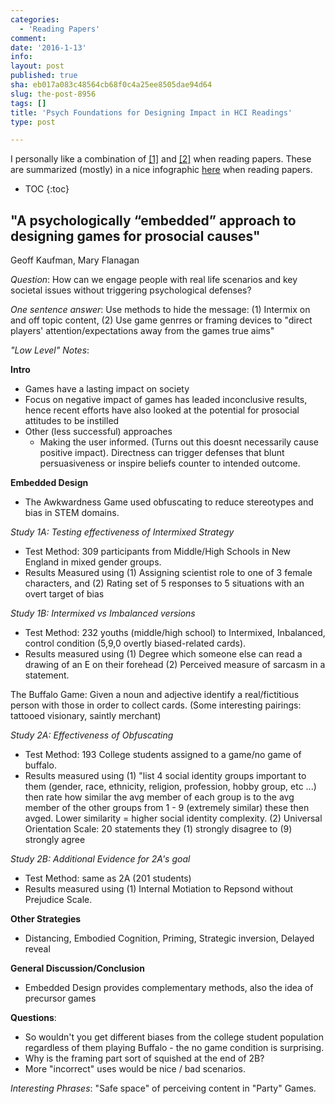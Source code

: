 ```yaml
---
categories:
  - 'Reading Papers'
comment: 
date: '2016-1-13'
info: 
layout: post
published: true
sha: eb017a083c48564cb68f0c4a25ee8505dae94d64
slug: the-post-8956
tags: []
title: 'Psych Foundations for Designing Impact in HCI Readings'
type: post

---
```

I personally like a combination of [[1]](http://www.eecs.harvard.edu/~michaelm/postscripts/ReadPaper.pdf) and [[2]](http://www.cs.columbia.edu/~hgs/netbib/efficientReading.pdf) when reading papers. These are summarized (mostly) in a nice infographic [here](http://www.slideshare.net/ElsevierConnect/infographic-how-to-read-scientific-papers) when reading papers.

* TOC
{:toc}

## "A psychologically “embedded” approach to designing games for prosocial causes"

Geoff Kaufman, Mary Flanagan

*Question*: How can we engage people with real life scenarios and key societal issues without triggering psychological defenses?

*One sentence answer*: Use methods to hide the message: (1) Intermix on and off topic content, (2) Use game genrres or framing devices to "direct players' attention/expectations away from the games true aims"

*"Low Level" Notes*:

**Intro**
- Games have a lasting impact on society
- Focus on negative impact of games has leaded inconclusive results, hence recent efforts have also looked at the potential for prosocial attitudes to be instilled 
- Other (less successful) approaches
    - Making the user informed. (Turns out this doesnt necessarily cause positive impact). Directness can trigger defenses that blunt persuasiveness or inspire beliefs counter to intended outcome.

**Embedded Design**

- The Awkwardness Game used obfuscating to reduce stereotypes and bias in STEM domains.

*Study 1A: Testing effectiveness of Intermixed Strategy*

- Test Method: 309 participants from Middle/High Schools in New England in mixed gender groups. 
- Results Measured using (1) Assigning scientist role to one of 3 female characters, and (2) Rating set of 5 responses to 5 situations with an overt target of bias

*Study 1B: Intermixed vs Imbalanced versions*

- Test Method: 232 youths (middle/high school) to Intermixed, Inbalanced, control condition (5,9,0 overtly biased-related cards).
- Results measured using (1) Degree which someone else can read a drawing of an E on their forehead (2) Perceived measure of sarcasm in a statement.

The Buffalo Game: Given a noun and adjective identify a real/fictitious person with those in order to collect cards. (Some interesting pairings: tattooed visionary, saintly merchant)

*Study 2A: Effectiveness of Obfuscating*
- Test Method: 193 College students assigned to a game/no game of buffalo.
- Results measured using (1) "list 4 social identity groups important to them (gender, race, ethnicity, religion, profession, hobby group, etc ...) then rate how similar the avg member of each group is to the avg member of the other groups from 1 - 9 (extremely similar) these then avged. Lower similarity = higher social identity complexity. (2) Universal Orientation Scale: 20 statements they (1) strongly disagree to (9) strongly agree

*Study 2B: Additional Evidence for 2A's goal*

- Test Method: same as 2A (201 students)
- Results measured using (1) Internal Motiation to Repsond without Prejudice Scale.

**Other Strategies**

- Distancing, Embodied Cognition, Priming, Strategic inversion, Delayed reveal 

**General Discussion/Conclusion**

- Embedded Design provides complementary methods, also the idea of precursor games


**Questions**: 
- So wouldn't you get different biases from the college student population regardless of them playing Buffalo - the no game condition is surprising.
- Why is the framing part sort of squished at the end of 2B?
- More "incorrect" uses would be nice / bad scenarios.

*Interesting Phrases*: "Safe space" of perceiving content in "Party" Games.
